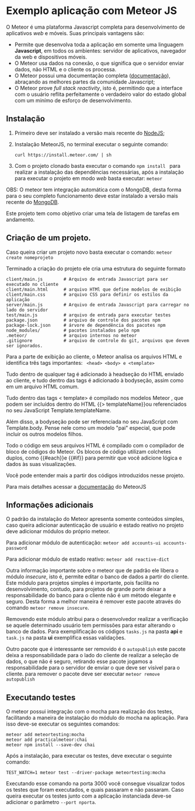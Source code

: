 # Exemplo aplicação com Meteor JS

O Meteor é uma plataforma Javascript completa para desenvolvimento de aplicativos *web* e móveis. Suas principais vantagens são:

* Permite que desenvolva toda a aplicação em somente uma linguagem **Javascript**, em todos os ambientes: servidor de aplicativos, navegador da web e dispositivos móveis.
* O Meteor usa dados na conexão, o que significa que o servidor enviar dados, não HTML e o cliente os processa.
* O Meteor possui uma documentação completa ([documentação](https://docs.meteor.com/#/full/)), abraçando as melhores partes da comunidade Javascript;
* O Meteor prove *full stack reactivity*, isto é, permitindo que a interface com o usuário reflita perfeitamente o verdadeiro valor do estado global com um minímo de esforço de desenvolvimento.


## Instalação

1. Primeiro deve ser instalado a versão mais recente do [NodeJS](https://nodejs.org/en/);
2. Instalação MeteorJS, no terminal executar o seguinte comando:
 
   `curl https://install.meteor.com/ | sh`

3. Com o projeto clonado basta executar o comando `npm install ` para realizar a instalação das dependências necessárias, após a instalação para executar o projeto em modo *web* basta executar: `meteor `

OBS: O meteor tem integração automática com o MongoDB, desta forma para o seu completo funcionamento deve estar instalado a versão mais recente do [MongoDB](https://docs.mongodb.com/manual/installation/). 

Este projeto tem como objetivo criar uma tela de listagem de tarefas em andamento.

## Criação de um projeto.

Caso queira criar um projeto novo basta executar o comando: `meteor create nomeprojeto `

Terminado a criação do projeto ele cria uma estrutura do seguinte formato

```
client/main.js        # Arquivo de entrada Javascript para ser executado no cliente
client/main.html      # arquivo HTMl que define modelos de exibição
client/main.css       # arquivo CSS para definir os estilos da aplicação
server/main.js        # Arquivo de entrada Javascript para carregar no lado do servidor
test/main.js          # arquivo de entrada para executar testes
package.json          # arquivo de controle dos pacotes npm
package-lock.json     # árvore de dependência dos pacotes npm
node_modules/         # pacotes instalados pelo npm
.meteor/              # arquivo internos no meteor
.gitignore            # arquivo de controle do git, arquivos que devem ser ignorados.
```

Para a parte de exibição ao cliente, o Meteor analisa os arquivos HTML e identifica três tags importantes: ` <head> <body> e <template>`

Tudo dentro de qualquer tag <head> é adicionado à headseção do HTML enviado ao cliente, e tudo dentro das tags <body> é adicionado à bodyseção, assim como em um arquivo HTML comum.

Tudo dentro das tags < template> é compilado nos modelos Meteor , que podem ser incluídos dentro do HTML {{> templateName}}ou referenciados no seu JavaScript Template.templateName.

Além disso, a bodyseção pode ser referenciada no seu JavaScript com Template.body. Pense nele como um modelo "pai" especial, que pode incluir os outros modelos filhos.

Todo o código em seus arquivos HTML é compilado com o compilador de bloco de códigos do Meteor. Os blocos de código utilizam colchetes duplos, como {{#each}}e {{#if}} para permitir que você adicione lógica e dados às suas visualizações.

Você pode entender mais a partir dos códigos introduzidos nesse projeto.

Para mais detalhes acessar a [documentação](https://docs.meteor.com/#/full/) do MeteorJS 

## Informações adicionais

O padrão da instalação do Meteor apresenta somente conteúdos simples, caso queira adicionar autenticação de usuário e estado reativo no projeto deve adicionar módulos do próprio meteor.

Para adicionar módulo de autenticação: `meteor add accounts-ui accounts-password`

Para adicionar módulo de estado reativo: `meteor add reactive-dict `

Outra informação importante sobre o meteor que de padrão ele libera o módulo *insecure*, isto é, permite editar o banco de dados a partir do cliente. Este módulo para projetos simples é importante, pois facilita no desenvolvimento, contudo, para projetos de grande porte deixar a responsabilidade do banco para o cliente não é um método elegante e seguro. Desta forma a melhor maneira é remover este pacote através do comando `meteor remove insecure`.

Removendo este módulo atribui para o desenvolvedor realizar a verificação se aquele determinado usuário tem permissões para estar alterando o banco de dados. Para exemplificação os códigos `tasks.js` na pasta **api** e `task.js` na pasta **ui** exemplifica essas validações.

Outro pacote que é interessante ser removido é o `autopublish` este pacote deixa a responsabilidade para o lado do cliente de realizar a seleção de dados, o que não é seguro, retirando esse pacote jogamos a responsabilidade para o servidor de enviar o que deve ser visível para o cliente. para remover o pacote deve ser executar `meteor remove autopublish`

## Executando testes

O meteor possui integração com o mocha para realização dos testes, facilitando a maneira de instalação do módulo do mocha na aplicação. Para isso deve-se executar os seguintes comandos:

```
meteor add meteortesting:mocha
meteor add practicalmeteor:chai
meteor npm install --save-dev chai
```

Após a instalação, para executar os testes, deve executar o seguinte comando:

`TEST_WATCH=1 meteor test --driver-package meteortesting:mocha`

Executando esse comando na porta 3000 você consegue visualizar todos os testes que foram executados, e quais passaram e não passaram. Caso queira executar os testes junto com a aplicação instanciada deve-se adicionar o parâmetro `--port nporta`.
